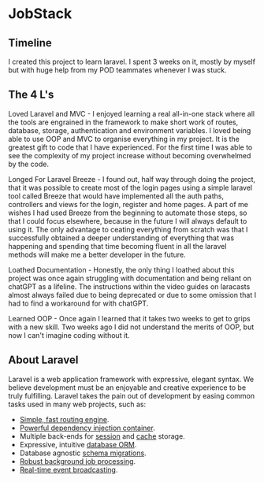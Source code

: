 # JobStack

## Timeline

I created this project to learn laravel. I spent 3 weeks on it, mostly by myself but with huge help from my POD teammates whenever I was stuck.

## The 4 L's

Loved 
Laravel and MVC - I enjoyed learning a real all-in-one stack where all the tools are engrained in the framework to make short work of routes, database, storage, authentication and environment variables. I loved being able to use OOP and MVC to organise everything in my project. It is the greatest gift to code that I have experienced. For the first time I was able to see the complexity of my project increase without becoming overwhelmed by the code.

Longed For 
Laravel Breeze - I found out, half way through doing the project, that it was possible to create most of the login pages using a simple laravel tool called Breeze that would have implemented all the auth paths, controllers and views for the login, register and home pages. A part of me wishes I had used Breeze from the beginning to automate those steps, so that I could focus elsewhere, because in the future I will always default to using it. The only advantage to ceating everything from scratch was that I successfully obtained a deeper understanding of everything that was happening and spending that time becoming fluent in all the laravel methods will make me a better developer in the future.


Loathed
Documentation - Honestly, the only thing I loathed about this project was once again struggling with documentation and being reliant on chatGPT as a lifeline. The instructions within the video guides on laracasts almost always failed due to being deprecated or due to some omission that I had to find a workaround for with chatGPT.


Learned
OOP - Once again I learned that it takes two weeks to get to grips with a new skill. Two weeks ago I did not understand the merits of OOP, but now I can't imagine coding without it. 



## About Laravel

Laravel is a web application framework with expressive, elegant syntax. We believe development must be an enjoyable and creative experience to be truly fulfilling. Laravel takes the pain out of development by easing common tasks used in many web projects, such as:

- [Simple, fast routing engine](https://laravel.com/docs/routing).
- [Powerful dependency injection container](https://laravel.com/docs/container).
- Multiple back-ends for [session](https://laravel.com/docs/session) and [cache](https://laravel.com/docs/cache) storage.
- Expressive, intuitive [database ORM](https://laravel.com/docs/eloquent).
- Database agnostic [schema migrations](https://laravel.com/docs/migrations).
- [Robust background job processing](https://laravel.com/docs/queues).
- [Real-time event broadcasting](https://laravel.com/docs/broadcasting).
